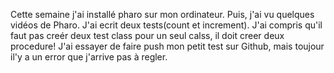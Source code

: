 Cette semaine j'ai installé pharo sur mon ordinateur.
Puis, j'ai vu quelques vidéos de Pharo.
J'ai ecrit deux tests(count et increment).
J'ai compris qu'il faut pas creér deux test class pour un seul calss, il doit creer deux procedure!
J'ai essayer de faire push mon petit test sur Github, mais toujour il'y a un error que j'arrive pas à regler.
